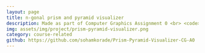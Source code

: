 ```yaml
---
layout: page
title: n-gonal prism and pyramid visualizer
description: Made as part of Computer Graphics Assignment 0 <br> <code>C++</code> <code>OpenGL</code> <code>GLSL</code>
img: assets/img/project/prism-pyramid-visualizer.png
category: course-related
github: https://github.com/sohamkorade/Prism-Pyramid-Visualizer-CG-A0
---
```

